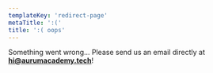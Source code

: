 ```yaml
---
templateKey: 'redirect-page'
metaTitle: ':(' 
title: ':( oops' 
---
```

Something went wrong... Please send us an email directly at **[hi@aurumacademy.tech](mailto:hi@aurumacademy.tech)**!